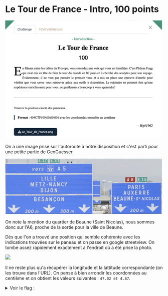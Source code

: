 # Le Tour de France - Intro, 100 points

<img src="chall.png" width=500>

On a une image prise sur l'autoroute à notre disposition et c'est parti pour une petite partie de GeoGuesser.

<img src="./Le_Tour_de_France.png" width=500>

On note la mention du quartier de Beaune (Saint Nicolas), nous sommes donc sur l'A6, proche de la sortie pour la ville de Beaune. 

Dès que l'on a trouvé une position qui semble cohérente avec les indications trouvées sur le paneau et on passe en google streetview. On tombe assez rapidement exactement à l'endroit où a été prise la photo. 

<img src="./street_view.png" width=500>

Il ne reste plus qu'a récupérer la longitude et la lattitude correspondante (on les trouve dans l'URL).
On pense à bien arrondir les coordonnées au centième et on obtient les valeurs suivantes : `47.02 et 4.87`.

<details>
<summary>Voir le flag :</summary>

***FLAG: 404CTF{47.02,04.87}***
</details>